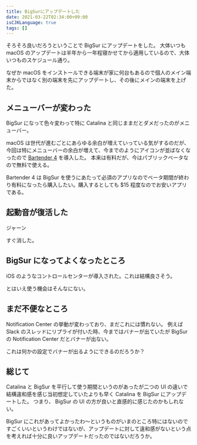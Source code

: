 ```yaml
---
title: BigSurにアップデートした
date: 2021-03-22T02:34:00+09:00
isCJKLanguage: true
tags: []
---
```


そろそろ良いだろうということで BigSur にアップデートをした。
大体いつも macOS のアップデートは半年から一年程寝かせてから適用しているので、大体いつものスケジュール通り。

なぜか macOS をインストールできる端末が家に何台もあるので個人のメイン端末からではなく別の端末を先にアップデートし、その後にメインの端末を上げた。

## メニューバーが変わった

BigSur になって色々変わって特に Catalina と同じままだとダメだったのがメニューバー。

macOS は世代が進むごとにあらゆる余白が増えていっている気がするのだが、今回は特にメニューバーの余白が増えて、今までのようにアイコンが並ばなくなったので [Bartender 4](https://www.macbartender.com) を導入した。
本来は有料だが、今はパブリックベータなので無料で使える。

Bartender 4 は BigSur を使うにあたって必須のアプリなのでベータ期間が終わり有料になったら購入したい。購入するとしても $15 程度なのでお安いアプリである。

## 起動音が復活した

ジャーン

すぐ消した。

## BigSur になってよくなったところ

iOS のようなコントロールセンターが導入された。これは結構良さそう。

とはいえ使う機会はそんなにない。

## まだ不便なところ

Notification Center の挙動が変わっており、まだこれには慣れない。
例えば Slack のスレッドにリプライが付いた時、今まではバナーが出ていたが BigSur の Notification Center だとバナーが出ない。

これは何かの設定でバナーが出るようにできるのだろうか？

## 総じて

Catalina と BigSur を平行して使う期間というのがあったが二つの UI の違いで結構違和感を感じ当初想定していたよりも早く Catalina を BigSur にアップデートした。
つまり、 BigSur の UI の方が良いと直感的に感じたのかもしれない。

BigSur にこれがあってよかったわ〜というものがいまのところ特にはないのですごくいいというわけではないが、アップデートに対して違和感がないという点を考えれば十分に良いアップデートだったのではないだろうか。
